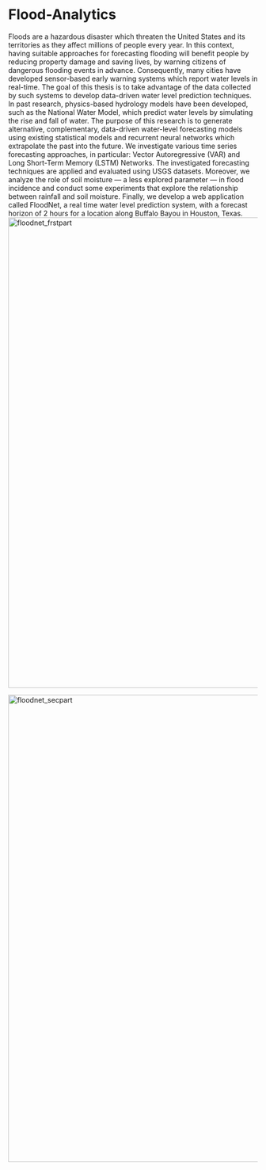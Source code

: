 # Flood-Analytics
Floods are a hazardous disaster which threaten the United States and its territories
as they affect millions of people every year. In this context, having suitable
approaches for forecasting flooding will benefit people by reducing property
damage and saving lives, by warning citizens of dangerous flooding events in
advance. Consequently, many cities have developed sensor-based early warning
systems which report water levels in real-time. The goal of this thesis is to take advantage
of the data collected by such systems to develop data-driven water level
prediction techniques.
In past research, physics-based hydrology models have been developed, such
as the National Water Model, which predict water levels by simulating the rise
and fall of water. The purpose of this research is to generate alternative, complementary,
data-driven water-level forecasting models using existing statistical
models and recurrent neural networks which extrapolate the past into the future.
We investigate various time series forecasting approaches, in particular: Vector
Autoregressive (VAR) and Long Short-Term Memory (LSTM) Networks. The investigated
forecasting techniques are applied and evaluated using USGS datasets.
Moreover, we analyze the role of soil moisture — a less explored parameter —
in flood incidence and conduct some experiments that explore the relationship
between rainfall and soil moisture. Finally, we develop a web application called
FloodNet, a real time water level prediction system, with a forecast horizon of 2
hours for a location along Buffalo Bayou in Houston, Texas.
<img width="950" alt="floodnet_frstpart" src="https://user-images.githubusercontent.com/35274794/63553124-1cc6b580-c4ff-11e9-9a2c-f4781b965c5d.PNG">



<img width="944" alt="floodnet_secpart" src="https://user-images.githubusercontent.com/35274794/63553917-89db4a80-c501-11e9-855d-fb82c2c85a2e.PNG">


